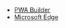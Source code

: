 <!-- _navbar.md -->

* [PWA Builder](https://pwabuilder.com)
* [Microsoft Edge](https://docs.microsoft.com/microsoft-edge/progressive-web-apps-chromium/)